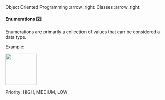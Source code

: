 <link rel="stylesheet" href="{{baseUrl}}/css/textbook.css">

<div class="website-content">

<div id="path">Object Oriented Programming :arrow_right: Classes :arrow_right:</div>

<div id="title">

#### Enumerations :two:

</div>

<div id="body">

Enumerations are primarily a collection of values that can be considered a data type.

<dynamic-panel src="../../../uml/classDiagrams/enumerations/topicPanel.md" header="UML: Class Diagrams: Enumerations" is-open></dynamic-panel>

<p/>

<tip-box>

Example:

<img src="{{baseUrl}}/oopDesign/classes/enumerations/images/priority.png" height="100" />
<p/>

Priority: HIGH, MEDIUM, LOW

</tip-box>

</div>

</div>
